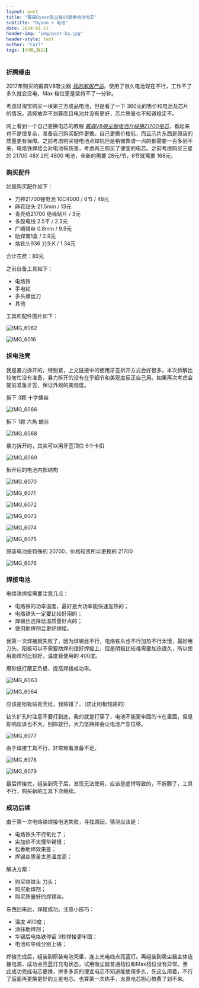 ```yaml
---
layout: post
title: "戴森Dyson吸尘器V8更换电池电芯"
subtitle: "Dyson + 电池"
date: 2024-01-21
header-img: "img/post-bg.jpg"
header-style: text
author: "Carl"
tags: [折腾,数码]
---
```


### 折腾缘由

2017年购买的戴森V8吸尘器 *[我的家居产品](https://songlin.me/pages/phone.html)*，使用了很久电池现在不行，工作不了多久就会没电，Max 档位更是坚持不了一分钟。

考虑过淘宝购买一块第三方成品电池，但是看了一下 360元的售价和电池及芯片的情况，选择放弃不划算而且电池并没有更好，芯片质量也不知道稳定不。

网上看到一个自己更换电芯的教程 *[戴森V8吸尘器电池升级换21700电芯](https://zhuanlan.zhihu.com/p/456346858)*，看起来也不是很复杂，准备自己购买配件更换。自己更换价格低，而且芯片东西是原装的质量更有保障。之前考虑购买锂电池点焊机但是稍微靠谱一点的都需要一百多划不来，电烙铁焊接会对电池有伤害，考虑再三购买了便宜的电芯。之前考虑购买三星的 21700 48X 2代 4800 电池，全新的需要 28元/节，6节就需要 168元。



### 购买配件

如是购买配件如下：

* 力神21700锂电池 10C4000 / 6节 / 48元
* 麻花钻头 21.5mm / 13元
* 青壳纸21700 绝缘贴片 / 3元
* 多股电线 2.5平 / 2.3元
* 广崎锡丝 0.8mm / 9.9元
* 助焊膏1盒 / 2.9元
* 烙铁头936 刀头K / 1.34元

合计花费：80元

之前自备工具如下：

* 电烙铁
* 手电钻
* 多头螺丝刀
* 其他

工具和配件图片如下：

![IMG_6062](https://github-blog-carl.oss-cn-hangzhou.aliyuncs.com/pages/IMG_6062.JPG?x-oss-process=style/pages)

![IMG_6016](https://github-blog-carl.oss-cn-hangzhou.aliyuncs.com/pages/IMG_6016.JPG?x-oss-process=style/pages)





### 拆电池壳

我是暴力拆开的，特别紧，上文链接中的使用牙签拆开方式会好很多。本次拆解比较匆忙没有准备，暴力拆开的没有在乎细节和美观度反正自己用。如果再次考虑会提前准备牙签，保证外观的美观度。

拆下 3颗 十字螺丝

![IMG_6066](https://github-blog-carl.oss-cn-hangzhou.aliyuncs.com/pages/IMG_6066.JPG?x-oss-process=style/pages)

拆下 1颗 六角 螺丝

![IMG_6068](https://github-blog-carl.oss-cn-hangzhou.aliyuncs.com/pages/IMG_6068.JPG?x-oss-process=style/pages)

暴力拆开的，其实可以用牙签顶住 6个卡扣

![IMG_6069](https://github-blog-carl.oss-cn-hangzhou.aliyuncs.com/pages/IMG_6069.JPG?x-oss-process=style/pages)

拆开后的电池内部结构

![IMG_6070](https://github-blog-carl.oss-cn-hangzhou.aliyuncs.com/pages/IMG_6070.JPG?x-oss-process=style/pages)

![IMG_6071](https://github-blog-carl.oss-cn-hangzhou.aliyuncs.com/pages/IMG_6071.JPG?x-oss-process=style/pages)

![IMG_6072](https://github-blog-carl.oss-cn-hangzhou.aliyuncs.com/pages/IMG_6072.JPG?x-oss-process=style/pages)

![IMG_6073](https://github-blog-carl.oss-cn-hangzhou.aliyuncs.com/pages/IMG_6073.JPG?x-oss-process=style/pages)

![IMG_6074](https://github-blog-carl.oss-cn-hangzhou.aliyuncs.com/pages/IMG_6074.JPG?x-oss-process=style/pages)

![IMG_6075](https://github-blog-carl.oss-cn-hangzhou.aliyuncs.com/pages/pages?x-oss-process=style/pages)

原装电池是特殊的 20700，价格较贵所以更换的 21700

![IMG_6076](https://github-blog-carl.oss-cn-hangzhou.aliyuncs.com/pages/IMG_6076.JPG?x-oss-process=style/pages)



### 焊接电池

电烙铁焊接需要注意几点：

* 电烙铁的功率温度，最好是大功率能快速加热的；
* 电烙铁头一定要比较好用的；
* 焊锡丝选择低温质量好点的；
* 使用助焊剂会更好焊接。

我第一次焊接就失败了，因为焊锡丝不行，电烙铁头也不行加热不行太慢，最好用刀头。阳极可以不需要助焊剂很好焊接上，但是阴极比较难需要加热很久，所以使用助焊剂比较好，温度我使用的 400度。

用砂纸打磨正负极，提高焊接成功率。

![IMG_6063](https://github-blog-carl.oss-cn-hangzhou.aliyuncs.com/pages/IMG_6063.JPG?x-oss-process=style/pages)



![IMG_6064](https://github-blog-carl.oss-cn-hangzhou.aliyuncs.com/pages/IMG_6064.JPG?x-oss-process=style/pages)



应该是阳极贴青壳纸，我贴错了。（防止阳极短路的）

钻头扩孔时注意不要打到底，我的就是打穿了，电池不能更牢固的卡在里面，但是影响应该也不大，别摔就行，大力坚持摔会让电池产生位移。

![IMG_6077](https://github-blog-carl.oss-cn-hangzhou.aliyuncs.com/pages/IMG_6077.JPG?x-oss-process=style/pages)

由于焊接工具不行，非常难看准备不足。

![IMG_6078](https://github-blog-carl.oss-cn-hangzhou.aliyuncs.com/pages/IMG_6078.JPG?x-oss-process=style/pages)

![IMG_6079](https://github-blog-carl.oss-cn-hangzhou.aliyuncs.com/pages/IMG_6079.JPG?x-oss-process=style/pages)

最后焊接完，组装到壳子后，发现无法使用，应该是虚焊导致的，不折腾了，工具不行，购买新的工具下次继续。



### 成功后续

由于第一次电烙铁焊接电池失败，寻找原因，猜测应该是：

* 电烙铁头不行氧化了；
* 尖加热不太慢华锡慢；
* 松香助焊效果差；
* 焊锡丝质量太差温度高；

解决方案：

* 购买烙铁头 刀头；
* 购买助焊剂；
* 购买质量好的焊锡丝。



东西回来后，焊接成功。注意小技巧：

* 温度 400度；
* 涂抹助焊剂；
* 华锡后电烙铁停留 3秒焊接更牢固；
* 电池和导线分别上锡；



焊接完成后，组装到原装电池壳里，连上充电线点亮蓝灯。再组装到吸尘器主体连接电源，成功点亮蓝灯充电状态，试用吸尘器普通档位和Max档位没有异常。至此成功完成电芯更换，拼多多买的便宜电芯不知道能使用多久，先这么用着，不行了后面再更换更好的三星电芯。也算第一次练手，太贵电芯担心搞费了划不来。

